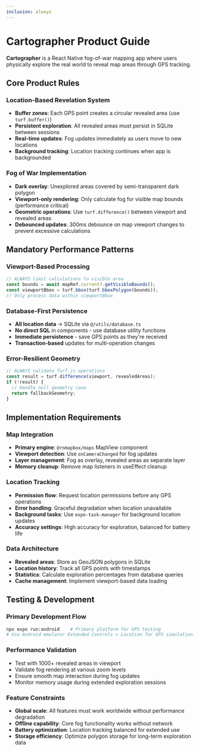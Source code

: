 ```yaml
---
inclusion: always
---
```


# Cartographer Product Guide

**Cartographer** is a React Native fog-of-war mapping app where users physically explore the real world to reveal map areas through GPS tracking.

## Core Product Rules

### Location-Based Revelation System
- **Buffer zones**: Each GPS point creates a circular revealed area (use `turf.buffer()`)
- **Persistent exploration**: All revealed areas must persist in SQLite between sessions
- **Real-time updates**: Fog updates immediately as users move to new locations
- **Background tracking**: Location tracking continues when app is backgrounded

### Fog of War Implementation
- **Dark overlay**: Unexplored areas covered by semi-transparent dark polygon
- **Viewport-only rendering**: Only calculate fog for visible map bounds (performance critical)
- **Geometric operations**: Use `turf.difference()` between viewport and revealed areas
- **Debounced updates**: 300ms debounce on map viewport changes to prevent excessive calculations

## Mandatory Performance Patterns

### Viewport-Based Processing
```typescript
// ALWAYS limit calculations to visible area
const bounds = await mapRef.current?.getVisibleBounds();
const viewportBbox = turf.bbox(turf.bboxPolygon(bounds));
// Only process data within viewportBbox
```

### Database-First Persistence
- **All location data** → SQLite via `@/utils/database.ts`
- **No direct SQL** in components - use database utility functions
- **Immediate persistence** - save GPS points as they're received
- **Transaction-based** updates for multi-operation changes

### Error-Resilient Geometry
```typescript
// ALWAYS validate Turf.js operations
const result = turf.difference(viewport, revealedAreas);
if (!result) {
  // Handle null geometry case
  return fallbackGeometry;
}
```

## Implementation Requirements

### Map Integration
- **Primary engine**: `@rnmapbox/maps` MapView component
- **Viewport detection**: Use `onCameraChanged` for fog updates
- **Layer management**: Fog as overlay, revealed areas as separate layer
- **Memory cleanup**: Remove map listeners in useEffect cleanup

### Location Tracking
- **Permission flow**: Request location permissions before any GPS operations
- **Error handling**: Graceful degradation when location unavailable
- **Background tasks**: Use `expo-task-manager` for background location updates
- **Accuracy settings**: High accuracy for exploration, balanced for battery life

### Data Architecture
- **Revealed areas**: Store as GeoJSON polygons in SQLite
- **Location history**: Track all GPS points with timestamps
- **Statistics**: Calculate exploration percentages from database queries
- **Cache management**: Implement viewport-based data loading

## Testing & Development

### Primary Development Flow
```bash
npx expo run:android    # Primary platform for GPS testing
# Use Android emulator Extended Controls > Location for GPS simulation
```

### Performance Validation
- Test with 1000+ revealed areas in viewport
- Validate fog rendering at various zoom levels
- Ensure smooth map interaction during fog updates
- Monitor memory usage during extended exploration sessions

### Feature Constraints
- **Global scale**: All features must work worldwide without performance degradation
- **Offline capability**: Core fog functionality works without network
- **Battery optimization**: Location tracking balanced for extended use
- **Storage efficiency**: Optimize polygon storage for long-term exploration data